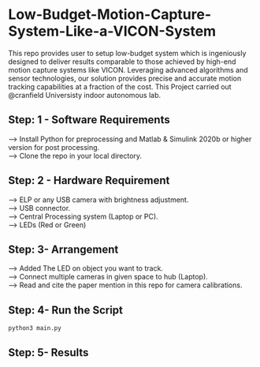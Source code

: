 # Low-Budget-Motion-Capture-System-Like-a-VICON-System

This repo provides user to setup low-budget system which is ingeniously designed to deliver results comparable to those achieved by high-end motion capture systems like VICON. Leveraging advanced algorithms and sensor technologies, our solution provides precise and accurate motion tracking capabilities at a fraction of the cost. This Project carried out @cranfield Universisty indoor autonomous lab.

## Step: 1 - Software Requirements
--> Install Python for preprocessing and Matlab & Simulink 2020b or higher version for post processing.  
--> Clone the repo in your local directory.

## Step: 2 - Hardware Requirement
--> ELP or any USB camera with brightness adjustment.  
--> USB connector.  
--> Central Processing system (Laptop or PC).  
--> LEDs (Red or Green)

## Step: 3- Arrangement
--> Added The LED on object you want to track.  
--> Connect multiple cameras in given space to hub (Laptop).  
--> Read and cite the paper mention in this repo for camera calibrations.

## Step: 4- Run the Script 

```
python3 main.py
```
## Step: 5- Results 

